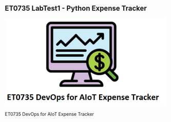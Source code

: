 ## ET0735 LabTest1 - Python Expense Tracker
![Alt text](/expense_tracker_logo.png)

ET0735 DevOps for AIoT Expense Tracker